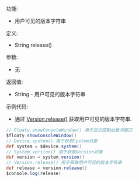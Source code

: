 功能:

+ 用户可见的版本字符串

定义:

+ String release()

参数:

+ 无

返回值:

+ String - 用户可见的版本字符串

示例代码:

+ 通过 [Version.release()](/API/Device/System/Version/README.md?id=release) 获取用户可见的版本字符串.

```groovy
// Floaty.showConsoleWindow() 用于显示控制台悬浮窗口
$floaty.showConsoleWindow()
// Device.system() 用于获取System对象
def system = $device.system()
// System.version() 用于获取Version对象
def version = system.version()
// Version.release() 用于获取用户可见的版本字符串
def release = version.release()
$console.log(release)
```